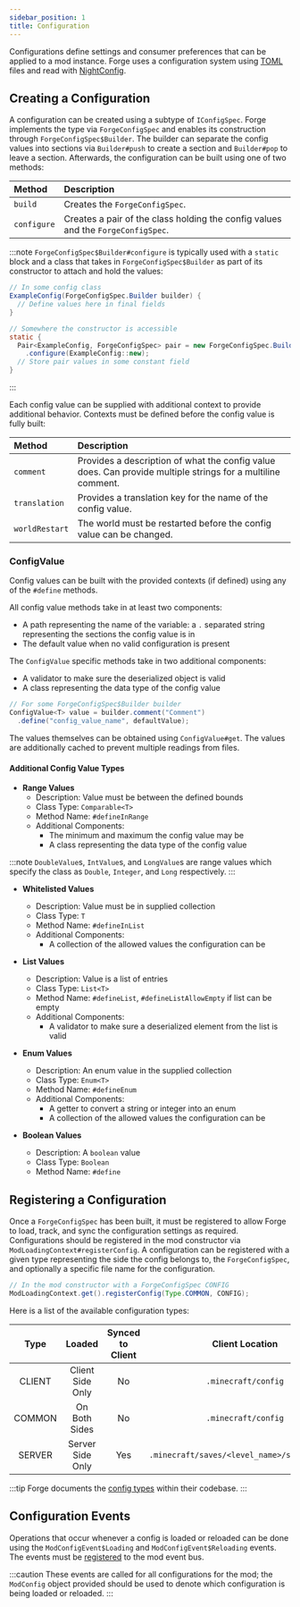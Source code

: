 ```yaml
---
sidebar_position: 1
title: Configuration
---
```


Configurations define settings and consumer preferences that can be applied to a mod instance. Forge uses a configuration system using [TOML][toml] files and read with [NightConfig][nightconfig].

## Creating a Configuration

A configuration can be created using a subtype of `IConfigSpec`. Forge implements the type via `ForgeConfigSpec` and enables its construction through `ForgeConfigSpec$Builder`. The builder can separate the config values into sections via `Builder#push` to create a section and `Builder#pop` to leave a section. Afterwards, the configuration can be built using one of two methods:

 Method     | Description
 :---       | :---
`build`     | Creates the `ForgeConfigSpec`.
`configure` | Creates a pair of the class holding the config values and the `ForgeConfigSpec`.

:::note
`ForgeConfigSpec$Builder#configure` is typically used with a `static` block and a class that takes in `ForgeConfigSpec$Builder` as part of its constructor to attach and hold the values:

```java
// In some config class
ExampleConfig(ForgeConfigSpec.Builder builder) {
  // Define values here in final fields
}

// Somewhere the constructor is accessible
static {
  Pair<ExampleConfig, ForgeConfigSpec> pair = new ForgeConfigSpec.Builder()
    .configure(ExampleConfig::new);
  // Store pair values in some constant field
}
```
:::

Each config value can be supplied with additional context to provide additional behavior. Contexts must be defined before the config value is fully built:

Method       | Description
:---         | :---
`comment`      | Provides a description of what the config value does. Can provide multiple strings for a multiline comment.
`translation`  | Provides a translation key for the name of the config value.
`worldRestart` | The world must be restarted before the config value can be changed.

### ConfigValue

Config values can be built with the provided contexts (if defined) using any of the `#define` methods.

All config value methods take in at least two components:

* A path representing the name of the variable: a `.` separated string representing the sections the config value is in
* The default value when no valid configuration is present

The `ConfigValue` specific methods take in two additional components:

* A validator to make sure the deserialized object is valid
* A class representing the data type of the config value

```java
// For some ForgeConfigSpec$Builder builder
ConfigValue<T> value = builder.comment("Comment")
  .define("config_value_name", defaultValue);
```

The values themselves can be obtained using `ConfigValue#get`. The values are additionally cached to prevent multiple readings from files.

#### Additional Config Value Types

* **Range Values**
    * Description: Value must be between the defined bounds
    * Class Type: `Comparable<T>`
    * Method Name: `#defineInRange`
    * Additional Components:
      * The minimum and maximum the config value may be
      * A class representing the data type of the config value

:::note
`DoubleValue`s, `IntValue`s, and `LongValue`s are range values which specify the class as `Double`, `Integer`, and `Long` respectively.
:::

* **Whitelisted Values**
    * Description: Value must be in supplied collection
    * Class Type: `T`
    * Method Name: `#defineInList`
    * Additional Components:
      * A collection of the allowed values the configuration can be

* **List Values**
    * Description: Value is a list of entries
    * Class Type: `List<T>`
    * Method Name: `#defineList`, `#defineListAllowEmpty` if list can be empty
    * Additional Components:
      * A validator to make sure a deserialized element from the list is valid

* **Enum Values**
    * Description: An enum value in the supplied collection
    * Class Type: `Enum<T>`
    * Method Name: `#defineEnum`
    * Additional Components:
      * A getter to convert a string or integer into an enum
      * A collection of the allowed values the configuration can be

* **Boolean Values**
    * Description: A `boolean` value
    * Class Type: `Boolean`
    * Method Name: `#define`

## Registering a Configuration

Once a `ForgeConfigSpec` has been built, it must be registered to allow Forge to load, track, and sync the configuration settings as required. Configurations should be registered in the mod constructor via `ModLoadingContext#registerConfig`. A configuration can be registered with a given type representing the side the config belongs to, the `ForgeConfigSpec`, and optionally a specific file name for the configuration.

```java
// In the mod constructor with a ForgeConfigSpec CONFIG
ModLoadingContext.get().registerConfig(Type.COMMON, CONFIG);
```

Here is a list of the available configuration types:

Type   | Loaded           | Synced to Client | Client Location                              | Server Location                      | Default File Suffix
:---:  | :---:            | :---:            | :---:                                        | :---:                                | :---
CLIENT | Client Side Only | No               | `.minecraft/config`                          | N/A                                  | `-client`
COMMON | On Both Sides    | No               | `.minecraft/config`                          | `<server_folder>/config`             | `-common`
SERVER | Server Side Only | Yes              | `.minecraft/saves/<level_name>/serverconfig` | `<server_folder>/world/serverconfig` | `-server`

:::tip
Forge documents the [config types][type] within their codebase.
:::

## Configuration Events

Operations that occur whenever a config is loaded or reloaded can be done using the `ModConfigEvent$Loading` and `ModConfigEvent$Reloading` events. The events must be [registered][events] to the mod event bus.

:::caution
These events are called for all configurations for the mod; the `ModConfig` object provided should be used to denote which configuration is being loaded or reloaded.
:::

[toml]: https://toml.io/
[nightconfig]: https://github.com/TheElectronWill/night-config
[type]: https://github.com/MinecraftForge/MinecraftForge/blob/c3e0b071a268b02537f9d79ef8e7cd9b100db416/fmlcore/src/main/java/net/minecraftforge/fml/config/ModConfig.java#L108-L136
[events]: ../concepts/events.md#creating-an-event-handler

